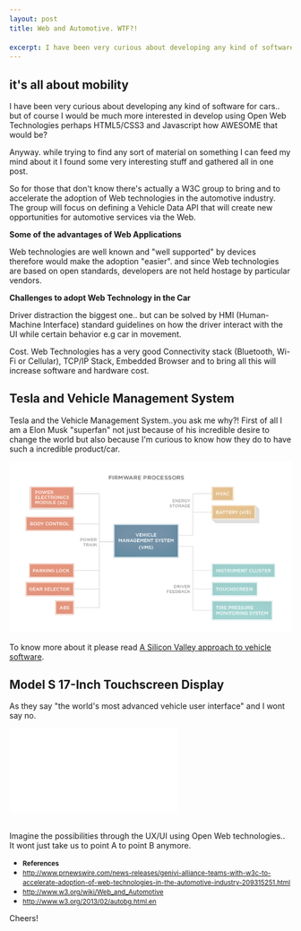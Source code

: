 ```yaml
---
layout: post
title: Web and Automotive. WTF?!

excerpt: I have been very curious about developing any kind of software for cars.. but of course I would be much more interested in develop using Open Web Technologies perhaps HTML5/CSS3 and Javascript how AWESOME that would be?
---
```


## it's all about mobility

I have been very curious about developing any kind of software for cars.. but of course I would be much more interested in develop using Open Web Technologies perhaps HTML5/CSS3 and Javascript how AWESOME that would be?

Anyway. while trying to find any sort of material on something I can feed my mind about it I found some very interesting stuff and gathered all in one post.

So for those that don't know there's actually a W3C group to bring and to accelerate the adoption of Web technologies in the automotive industry.
The group will focus on defining a Vehicle Data API that will create new opportunities for automotive services via the Web.

<strong>Some of the advantages of Web Applications</strong>

Web technologies are well known and "well supported" by devices therefore would make the adoption "easier".
and since Web technologies are based on open standards, developers are not held hostage by particular vendors.

<strong>Challenges to adopt Web Technology in the Car</strong>

Driver distraction the biggest one.. but can be solved by HMI (Human-Machine Interface) standard guidelines on how the driver interact with the UI while certain behavior e.g car in movement.

Cost. Web Technologies has a very good Connectivity stack (Bluetooth, Wi-Fi or Cellular), TCP/IP Stack, Embedded Browser and to bring all this will increase software and hardware cost.

## Tesla and Vehicle Management System

Tesla and the Vehicle Management System..you ask me why?! First of all I am a Elon Musk "superfan" not just because of his incredible desire to change the world but also because I'm curious to know how they do to have such a incredible product/car.

<div class="fluidImg">
    <img src="/assets/images/post-images/teslaVMS.png" alt="Tesla Roadsters Vehicle Management System">
</div>

To know more about it please read <a href="http://www.teslamotors.com/roadster/technology/firmware" target="_blank" title="Tesla Roadsters Vehicle Management System">A Silicon Valley approach to vehicle software</a>.

## Model S 17-Inch Touchscreen Display

As they say "the world's most advanced vehicle user interface" and I wont say no.

<div class="fluidMedia">
    <iframe src="//player.vimeo.com/video/61821553?title=0&amp;byline=0&amp;portrait=0" frameborder="0" allowfullscreen="allowfullscreen"> </iframe>
</div>

<br>

Imagine the possibilities through the UX/UI using Open Web technologies.. It wont just take us to point A to point B anymore.

<ul>
    <li>
        <small><strong>References</strong></small>
    </li>
    <li>
        <small><a href="http://www.prnewswire.com/news-releases/genivi-alliance-teams-with-w3c-to-accelerate-adoption-of-web-technologies-in-the-automotive-industry-209315251.html" target="_blank" title="w3c and automotive">http://www.prnewswire.com/news-releases/genivi-alliance-teams-with-w3c-to-accelerate-adoption-of-web-technologies-in-the-automotive-industry-209315251.html</a></small>
    </li>
    <li>
        <small><a href="http://www.w3.org/wiki/Web_and_Automotive" target="_blank" title="w3c and automotive">http://www.w3.org/wiki/Web_and_Automotive</a></small>
    </li>
    <li>
        <small><a href="http://www.w3.org/2013/02/autobg.html.en" target="_blank" title="w3c and automotive">http://www.w3.org/2013/02/autobg.html.en</a></small>
    </li>
</ul>

Cheers!





